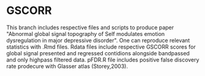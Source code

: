 # GSCORR
This branch includes respective files and scripts to produce paper 
"Abnormal global signal topography of Self modulates emotion dysregulation in major depressive disorder". One can reproduce relevant statistics with .Rmd files.
Rdata files include respective GSCORR scores for global signal presented and regressed contidions alongside bandpassed and only highpass filtered data. pFDR.R file 
includes positive false discovery rate prodecure with Glasser atlas (Storey,2003). 

